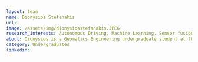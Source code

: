 ```yaml
---
layout: team
name: Dionysios Stefanakis
url:
image: /assets/img/dionysiosstefanakis.JPEG
research_interests: Autonomous Driving, Machine Learning, Sensor fusion
about: Dionysios is a Geomatics Engineering undergraduate student at the University of Calgary. He has contributed to the Intelligent Navigation and Mapping Lab since May 2023, aiding in machine learning techniques.
category: Undergraduates
linkedin: 
---
```



